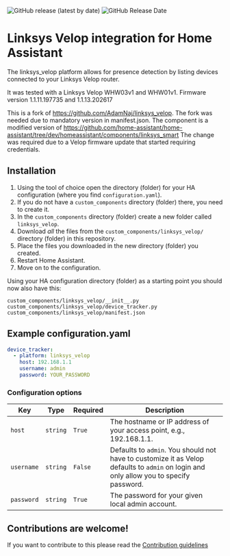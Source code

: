 ![GitHub release (latest by date)](https://img.shields.io/github/v/release/cookiEater01/linksys_velop?style=for-the-badge) ![GitHub Release Date](https://img.shields.io/github/release-date/cookiEater01/linksys_velop?style=for-the-badge)

# Linksys Velop integration for Home Assistant
The linksys_velop platform allows for presence detection by listing devices connected to your Linksys Velop router.

It was tested with a Linksys Velop WHW03v1 and WHW01v1. Firmware version 1.1.11.197735 and 1.1.13.202617

This is a fork of https://github.com/AdamNaj/linksys_velop. The fork was needed due to mandatory version in manifest.json.
The component is a modified version of https://github.com/home-assistant/home-assistant/tree/dev/homeassistant/components/linksys_smart
The change was required due to a Velop firmware update that started requiring credentials.

## Installation

1. Using the tool of choice open the directory (folder) for your HA configuration (where you find `configuration.yaml`).
2. If you do not have a `custom_components` directory (folder) there, you need to create it.
3. In the `custom_components` directory (folder) create a new folder called `linksys_velop`.
4. Download _all_ the files from the `custom_components/linksys_velop/` directory (folder) in this repository.
5. Place the files you downloaded in the new directory (folder) you created.
6. Restart Home Assistant.
7. Move on to the configuration.

Using your HA configuration directory (folder) as a starting point you should now also have this:

```text
custom_components/linksys_velop/__init__.py
custom_components/linksys_velop/device_tracker.py
custom_components/linksys_velop/manifest.json
```

## Example configuration.yaml

```yaml
device_tracker:
  - platform: linksys_velop
    host: 192.168.1.1
    username: admin
    password: YOUR_PASSWORD
```

### Configuration options

Key | Type | Required | Description
-- | -- | -- | --
`host` | `string` | `True` | The hostname or IP address of your access point, e.g., 192.168.1.1.
`username` | `string` | `False` | Defaults to `admin`. You should not have to customize it as Velop defaults to `admin` on login and only allow you to specify password.
`password` | `string` | `True` | The password for your given local admin account.

## Contributions are welcome!

If you want to contribute to this please read the [Contribution guidelines](CONTRIBUTING.md)
